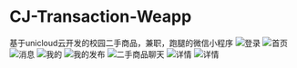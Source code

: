 # CJ-Transaction-Weapp
基于unicloud云开发的校园二手商品，兼职，跑腿的微信小程序
![登录](/.github/images/login.png)
![首页](/.github/images/index.png)
![消息](/.github/images/messages.jpg)
![我的](/.github/images/mine.jpg)
![我的发布](/.github/images/publish.png)
![二手商品聊天](/.github/images/chat.png)
![详情](/.github/images/detail.png)
![详情](https://imgur.com/a/NPvaVoM)
[](https://imgur.com/a/NPvaVoM)